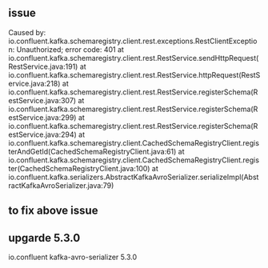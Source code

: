 ## issue
Caused by: io.confluent.kafka.schemaregistry.client.rest.exceptions.RestClientException: Unauthorized; error code: 401
at io.confluent.kafka.schemaregistry.client.rest.RestService.sendHttpRequest(RestService.java:191)
at io.confluent.kafka.schemaregistry.client.rest.RestService.httpRequest(RestService.java:218)
at io.confluent.kafka.schemaregistry.client.rest.RestService.registerSchema(RestService.java:307)
at io.confluent.kafka.schemaregistry.client.rest.RestService.registerSchema(RestService.java:299)
at io.confluent.kafka.schemaregistry.client.rest.RestService.registerSchema(RestService.java:294)
at io.confluent.kafka.schemaregistry.client.CachedSchemaRegistryClient.registerAndGetId(CachedSchemaRegistryClient.java:61)
at io.confluent.kafka.schemaregistry.client.CachedSchemaRegistryClient.register(CachedSchemaRegistryClient.java:100)
at io.confluent.kafka.serializers.AbstractKafkaAvroSerializer.serializeImpl(AbstractKafkaAvroSerializer.java:79)

## to fix above issue
## upgarde 5.3.0
 <dependency>
            <groupId>io.confluent</groupId>
            <artifactId>kafka-avro-serializer</artifactId>
<!--            <version>4.0.0</version>-->
            <version>5.3.0</version>
        </dependency>